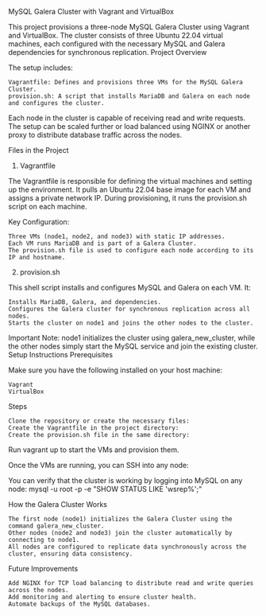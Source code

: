 MySQL Galera Cluster with Vagrant and VirtualBox

This project provisions a three-node MySQL Galera Cluster using Vagrant and VirtualBox. The cluster consists of three Ubuntu 22.04 virtual machines, each configured with the necessary MySQL and Galera dependencies for synchronous replication.
Project Overview

The setup includes:

    Vagrantfile: Defines and provisions three VMs for the MySQL Galera Cluster.
    provision.sh: A script that installs MariaDB and Galera on each node and configures the cluster.

Each node in the cluster is capable of receiving read and write requests. The setup can be scaled further or load balanced using NGINX or another proxy to distribute database traffic across the nodes.

Files in the Project
1. Vagrantfile

The Vagrantfile is responsible for defining the virtual machines and setting up the environment. It pulls an Ubuntu 22.04 base image for each VM and assigns a private network IP. During provisioning, it runs the provision.sh script on each machine.

Key Configuration:

    Three VMs (node1, node2, and node3) with static IP addresses.
    Each VM runs MariaDB and is part of a Galera Cluster.
    The provision.sh file is used to configure each node according to its IP and hostname.

2. provision.sh

This shell script installs and configures MySQL and Galera on each VM. It:

    Installs MariaDB, Galera, and dependencies.
    Configures the Galera cluster for synchronous replication across all nodes.
    Starts the cluster on node1 and joins the other nodes to the cluster.

Important Note: node1 initializes the cluster using galera_new_cluster, while the other nodes simply start the MySQL service and join the existing cluster.
Setup Instructions
Prerequisites

Make sure you have the following installed on your host machine:

    Vagrant
    VirtualBox

Steps

    Clone the repository or create the necessary files:
    Create the Vagrantfile in the project directory:
    Create the provision.sh file in the same directory:
Run vagrant up to start the VMs and provision them.

Once the VMs are running, you can SSH into any node:

You can verify that the cluster is working by logging into MySQL on any node:
mysql -u root -p -e "SHOW STATUS LIKE 'wsrep%';"

How the Galera Cluster Works

    The first node (node1) initializes the Galera Cluster using the command galera_new_cluster.
    Other nodes (node2 and node3) join the cluster automatically by connecting to node1.
    All nodes are configured to replicate data synchronously across the cluster, ensuring data consistency.

Future Improvements

    Add NGINX for TCP load balancing to distribute read and write queries across the nodes.
    Add monitoring and alerting to ensure cluster health.
    Automate backups of the MySQL databases.


    
